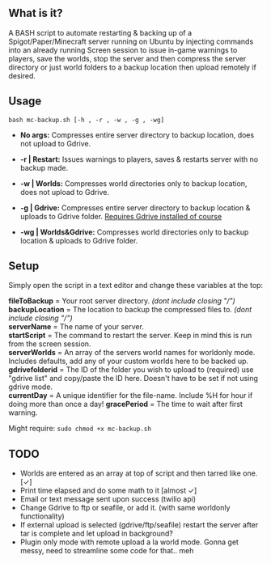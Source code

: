 
## What is it?
A BASH script to automate restarting & backing up of a Spigot/Paper/Minecraft server running on Ubuntu by injecting commands into an already running Screen session to issue in-game warnings to players, save the worlds, stop the server and then compress the server directory or just world folders to a backup location then upload remotely if desired.

## Usage  

``bash mc-backup.sh [-h , -r , -w , -g , -wg] ``

- **No args:** Compresses entire server directory to backup location, does not upload to Gdrive.  

- **-r | Restart:** Issues warnings to players, saves & restarts server with no backup made.  

- **-w | Worlds:** Compresses world directories only to backup location, does not upload to Gdrive.  

- **-g | Gdrive:** Compresses entire server directory to backup location & uploads to Gdrive folder. 
[Requires Gdrive installed of course](https://olivermarshall.net/how-to-upload-a-file-to-google-drive-from-the-command-line/)  

- **-wg | Worlds&Gdrive:** Compresses world directories only to backup location & uploads to Gdrive folder.    



## Setup    
Simply open the script in a text editor and change these variables at the top:  

**fileToBackup** = Your root server directory. *(dont include closing "/")*  
**backupLocation** = The location to backup the compressed files to. *(dont include closing "/")*   
**serverName** = The name of your server.  
**startScript** = The command to restart the server. Keep in mind this is run from the screen session.  
**serverWorlds** = An array of the servers world names for worldonly mode. Includes defaults, add any of your custom worlds here to be backed up.  
**gdrivefolderid** = The ID of the folder you wish to upload to (required) use "gdrive list" and copy/paste the ID here. Doesn't have to be set if not using gdrive mode.  
**currentDay** = A unique identifier for the file-name. Include %H for hour if doing more than once a day!
**gracePeriod** = The time to wait after first warning.  

Might require: ``sudo chmod +x mc-backup.sh``  

## TODO
- Worlds are entered as an array at top of script and then tarred like one. [✓]
- Print time elapsed and do some math to it [almost ✓]
- Email or text message sent upon success (twilio api)
- Change Gdrive to ftp or seafile, or add it. (with same worldonly functionality)
- If external upload is selected (gdrive/ftp/seafile) restart the server after tar is complete and let upload in background?
- Plugin only mode with remote upload a la world mode. Gonna get messy, need to streamline some code for that.. meh


